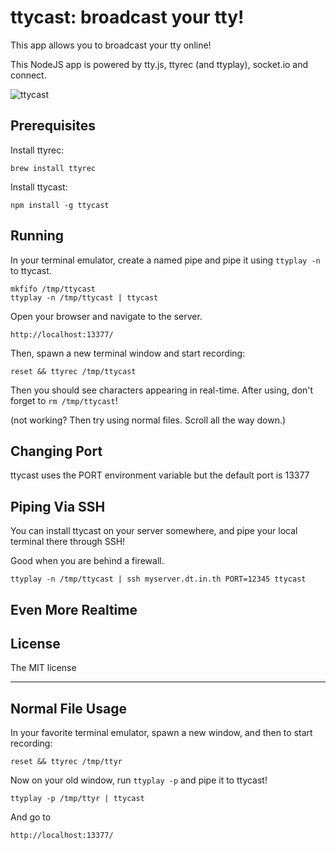 ttycast: broadcast your tty!
============================

This app allows you to broadcast your tty online!

This NodeJS app is powered by tty.js, ttyrec (and ttyplay), socket.io and connect.

<img src="http://i.imgur.com/7aRYM.png" alt="ttycast">

Prerequisites
-------------

Install ttyrec:

    brew install ttyrec

Install ttycast:

    npm install -g ttycast


Running
-------

In your terminal emulator, create a named pipe and pipe it using `ttyplay -n` to ttycast.

    mkfifo /tmp/ttycast
    ttyplay -n /tmp/ttycast | ttycast

Open your browser and navigate to the server.

    http://localhost:13377/

Then, spawn a new terminal window and start recording:

    reset && ttyrec /tmp/ttycast

Then you should see characters appearing in real-time. After using, don't forget to `rm /tmp/ttycast`!

(not working? Then try using normal files. Scroll all the way down.)


Changing Port
-------------

ttycast uses the PORT environment variable but the default port is 13377



Piping Via SSH
--------------

You can install ttycast on your server somewhere, and pipe your
local terminal there through SSH!

Good when you are behind a firewall.

    ttyplay -n /tmp/ttycast | ssh myserver.dt.in.th PORT=12345 ttycast



Even More Realtime
------------------




License
-------

The MIT license


----

Normal File Usage
-----------------

In your favorite terminal emulator, spawn a new window, and then to start recording:

    reset && ttyrec /tmp/ttyr

Now on your old window, run `ttyplay -p` and pipe it to ttycast!

    ttyplay -p /tmp/ttyr | ttycast

And go to

    http://localhost:13377/

